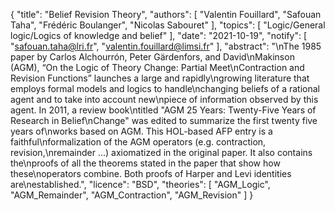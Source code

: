 {
    "title": "Belief Revision Theory",
    "authors": [
        "Valentin Fouillard",
        "Safouan Taha",
        "Frédéric Boulanger",
        "Nicolas Sabouret"
    ],
    "topics": [
        "Logic/General logic/Logics of knowledge and belief"
    ],
    "date": "2021-10-19",
    "notify": [
        "safouan.taha@lri.fr",
        "valentin.fouillard@limsi.fr"
    ],
    "abstract": "\nThe 1985 paper by Carlos Alchourrón, Peter Gärdenfors, and David\nMakinson (AGM), “On the Logic of Theory Change: Partial Meet\nContraction and Revision Functions” launches a large and rapidly\ngrowing literature that employs formal models and logics to handle\nchanging beliefs of a rational agent and to take into account new\npiece of information observed by this agent. In 2011, a review book\ntitled \"AGM 25 Years: Twenty-Five Years of Research in Belief\nChange\" was edited to summarize the first twenty five years of\nworks based on AGM.  This  HOL-based  AFP entry is a faithful\nformalization of the AGM operators (e.g. contraction, revision,\nremainder ...) axiomatized in the original paper. It also contains the\nproofs of all the theorems stated in the paper that show how these\noperators combine. Both proofs of Harper and Levi identities are\nestablished.",
    "licence": "BSD",
    "theories": [
        "AGM_Logic",
        "AGM_Remainder",
        "AGM_Contraction",
        "AGM_Revision"
    ]
}